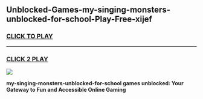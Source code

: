 
## Unblocked-Games-my-singing-monsters-unblocked-for-school-Play-Free-xijef
<h3>
<a href="https://premium76.site?title=my-singing-monsters-unblocked-for-school&ref=10A">CLICK TO PLAY</a></h3>
<hr>

<h3>
<a href="https://premium76.site?title=my-singing-monsters-unblocked-for-school&ref=10A">CLICK 2 PLAY</a>
  
</h3>

<a href="https://premium76.site?title=my-singing-monsters-unblocked-for-school&ref=10A"><img src="https://clearcache.store/games.png"></a>


**my-singing-monsters-unblocked-for-school games unblocked: Your Gateway to Fun and Accessible Online Gaming**
